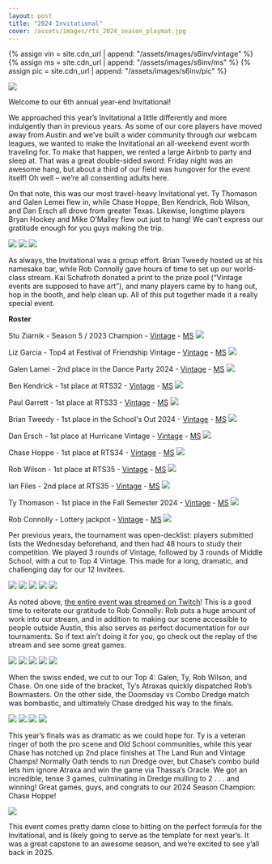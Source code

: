 ```yaml
---
layout: post
title: "2024 Invitational"
cover: /assets/images/rts_2024_season_playmat.jpg
---
```


{% assign vin = site.cdn_url | append: "/assets/images/s6inv/vintage" %}
{% assign ms = site.cdn_url | append:  "/assets/images/s6inv/ms" %}
{% assign pic = site.cdn_url | append:  "/assets/images/s6inv/pic" %}

![]({{pic}}/rts_2024_season_playmat.jpg)

Welcome to our 6th annual year-end Invitational!

We approached this year’s Invitational a little differently and more
indulgently than in previous years. As some of our core players have moved away
from Austin and we’ve built a wider community through our webcam leagues, we
wanted to make the Invitational an all-weekend event worth traveling for. To
make that happen, we rented a large Airbnb to party and sleep at. That was a
great double-sided sword: Friday night was an awesome hang, but about a third
of our field was hungover for the event itself! Oh well – we’re all consenting
adults here.

On that note, this was our most travel-heavy Invitational yet. Ty Thomason and
Galen Lemei flew in, while Chase Hoppe, Ben Kendrick, Rob Wilson, and Dan Ersch
all drove from greater Texas. Likewise, longtime players Bryan Hockey and Mike
O’Malley flew out just to hang! We can’t express our gratitude enough for you
guys making the trip.

![]({{pic}}/players.jpg)
![]({{pic}}/swag.jpg)
![]({{pic}}/stream.jpg)

As always, the Invitational was a group effort. Brian Tweedy hosted us at his
namesake bar, while Rob Connolly gave hours of time to set up our world-class
stream. Kai Schafroth donated a print to the prize pool (“Vintage events are
supposed to have art”), and many players came by to hang out, hop in the booth,
and help clean up. All of this put together made it a really special event.

**Roster**

Stu Ziarnik - Season 5 / 2023 Champion - [Vintage]({{vin}}/stu.txt) - [MS]({{ms}}/stu.txt)
![]({{pic}}/stu.jpg)

Liz Garcia - Top4 at Festival of Friendship Vintage - [Vintage]({{vin}}/liz.txt) - [MS]({{ms}}/liz.txt)
![]({{pic}}/liz.jpg)

Galen Lamei - 2nd place in the Dance Party 2024 - [Vintage]({{vin}}/galen.txt) - [MS]({{ms}}/galen.txt)
![]({{pic}}/galen.jpg)

Ben Kendrick - 1st place at RTS32 - [Vintage]({{vin}}/ben.txt) - [MS]({{ms}}/ben.txt)
![]({{pic}}/ben.jpg)

Paul Garrett - 1st place at RTS33 - [Vintage]({{vin}}/paul.txt) - [MS]({{ms}}/paul.txt)
![]({{pic}}/paul.jpg)

Brian Tweedy - 1st place in the School's Out 2024 - [Vintage]({{vin}}/tweedy.txt) - [MS]({{ms}}/tweedy.txt)
![]({{pic}}/tweedy.jpg)

Dan Ersch - 1st place at Hurricane Vintage - [Vintage]({{vin}}/dan.txt) - [MS]({{ms}}/dan.txt)
![]({{pic}}/dan.jpg)

Chase Hoppe - 1st place at RTS34 - [Vintage]({{vin}}/chase.txt) - [MS]({{ms}}/chase.txt)
![]({{pic}}/chase.jpg)

Rob Wilson - 1st place at RTS35 - [Vintage]({{vin}}/rob_wilson.txt) - [MS]({{ms}}/rob_wilson.txt)
![]({{pic}}/rhwil.jpg)

Ian Files - 2nd place at RTS35 - [Vintage]({{vin}}/ian.txt) - [MS]({{ms}}/ian.txt)
![]({{pic}}/ian.jpg)

Ty Thomason - 1st place in the Fall Semester 2024 - [Vintage]({{vin}}/ty.txt) - [MS]({{ms}}/ty.txt)
![]({{pic}}/ty.jpg)

Rob Connolly - Lottery jackpot - [Vintage]({{vin}}/robc.txt) - [MS]({{ms}}/robc.txt)
![]({{pic}}/rob.jpg)


Per previous years, the tournament was open-decklist: players submitted lists
the Wednesday beforehand, and then had 48 hours to study their competition. We
played 3 rounds of Vintage, followed by 3 rounds of Middle School, with a cut
to Top 4 Vintage. This made for a long, dramatic, and challenging day for our
12 Invitees.

![]({{pic}}/games_1.jpg)
![]({{pic}}/games_2.jpg)
![]({{pic}}/games_3.jpg)
![]({{pic}}/games_4.jpg)
![]({{pic}}/games_5.jpg)

As noted above,
[the entire event was streamed on Twitch](https://www.twitch.tv/romancingthestones)!
This is a good time to reiterate our
gratitude to Rob Connolly: Rob puts a huge amount of work into our stream, and
in addition to making our scene accessible to people outside Austin, this also
serves as perfect documentation for our tournaments. So if text ain’t doing it
for you, go check out the replay of the stream and see some great games.

![]({{pic}}/games_6.jpg)
![]({{pic}}/games_7.jpg)
![]({{pic}}/games_8.jpg)
![]({{pic}}/games_9.jpg)
![]({{pic}}/games_10.jpg)

When the swiss ended, we cut to our Top 4: Galen, Ty, Rob Wilson, and Chase. On
one side of the bracket, Ty’s Atraxas quickly dispatched Rob’s Bowmasters. On
the other side, the Doomsday vs Combo Dredge match was bombastic, and
ultimately Chase dredged his way to the finals.

![]({{pic}}/top_4.jpg)
![]({{pic}}/stream_2.jpg)
![]({{pic}}/stream_3.jpg)
![]({{pic}}/spectators.jpg)

This year’s finals was as dramatic as we could hope for. Ty is a veteran ringer
of both the pro scene and Old School communities, while this year Chase has
notched up 2nd place finishes at The Land Run and Vintage Champs! Normally Oath
tends to run Dredge over, but Chase’s combo build lets him ignore Atraxa and
win the game via Thassa’s Oracle. We got an incredible, tense 3 games,
culminating in Dredge mulling to 2 . . . and winning! Great games, guys, and
congrats to our 2024 Season Champion: Chase Hoppe!

![]({{pic}}/champ.jpg)

This event comes pretty damn close to hitting on the perfect formula for the
Invitational, and is likely going to serve as the template for next year’s. It
was a great capstone to an awesome season, and we’re excited to see y’all back
in 2025.

